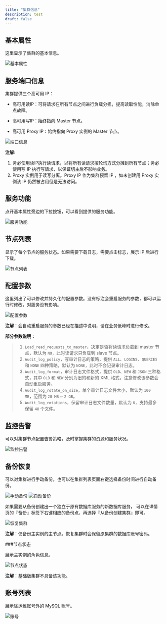```yaml
---
title: "集群信息"
description: test
draft: false
---
```


## 基本属性

这里显示了集群的基本信息。

![基本属性](C:/Original_qingcloud_doc/qingcloud-iaas-docs-master/database_cache/app_mysql_plus/_images/basic_info.png)


## 服务端口信息

集群提供三个高可用 IP：

- 高可用读IP：可将请求在所有节点之间进行负载分担，提高读取性能，消除单点故障。

- 高可用写IP：始终指向 Master 节点。

- 高可用 Proxy IP：始终指向 Proxy 实例的 Master 节点。

![端口信息](C:/Original_qingcloud_doc/qingcloud-iaas-docs-master/database_cache/app_mysql_plus/_images/port_info.png)

**注解**:

1. 务必使用读IP执行读请求，以将所有读请求按轮询方式分摊到所有节点；务必使用写 IP 执行写请求，以保证切主后不影响业务。
2. Proxy 实例用于读写分离。Proxy IP 作为集群预留 IP ，如未创建用 Proxy 实例该 IP 仍然被占用但是无法访问。

## 服务功能

点开基本属性旁边的下拉按钮，可以看到提供的服务功能。

![服务功能](C:/Original_qingcloud_doc/qingcloud-iaas-docs-master/database_cache/app_mysql_plus/_images/service_list.png)

## 节点列表

显示了每个节点的服务状态。如果需要下载日志，需要点击标志，展示 IP 后进行下载。

![节点列表](C:/Original_qingcloud_doc/qingcloud-iaas-docs-master/database_cache/app_mysql_plus/_images/node_list.png)

## 配置参数

这里列出了可以修改并持久化的配置参数。没有标注会重启服务的参数，都可以运行时修改，对服务没有影响。

![配置参数](C:/Original_qingcloud_doc/qingcloud-iaas-docs-master/database_cache/app_mysql_plus/_images/env.png)

**注解**：会自动重启服务的参数已经在描述中说明，请在业务低峰时进行修改。

**部分参数说明**：

> 1. `Load_read_requests_to_master`，决定是否将读请求负载到 master 节点，默认为 `NO`，此时读请求只负载到 slave 节点。
> 2. `Audit_log_policy`，写审计日志的策略，提供 `ALL`、`LOGINS`、`QUERIES` 和 `NONE` 四种策略，默认为 `NONE`，此时不会记录审计日志。
> 3. `Audit_log_format`，审计日志文件格式，提供 `OLD`、`NEW` 和 `JSON` 三种格式，其中 `OLD` 和 `NEW` 分别为旧的和新的 XML 格式，注意修改该参数会自动重启服务。
> 4. `Audit_log_rotate_on_size`，单个审计日志文件大小，默认为 `100 MB`，范围为 `20 MB` ~ `2 GB`。
> 5. `Audit_log_rotations`，保留审计日志文件数量，默认为 `6`，支持最多保留 `48` 个文件。

## 监控告警

可以对集群节点配置告警策略，及时掌握集群的资源和服务状况。

![监控告警](C:/Original_qingcloud_doc/qingcloud-iaas-docs-master/database_cache/app_mysql_plus/_images/alarm.png)

## 备份恢复

可以对集群进行手动备份，也可以在集群列表页面右键选择备份时间进行自动备份。

![手动备份](C:/Original_qingcloud_doc/qingcloud-iaas-docs-master/database_cache/app_mysql_plus/_images/backup.png)
![自动备份](C:/Original_qingcloud_doc/qingcloud-iaas-docs-master/database_cache/app_mysql_plus/_images/auto_backup.png)

如果需要从备份创建出一个独立于原有数据库服务的新数据库服务， 可以在详情页的『备份』标签下右键相应的备份点，再选择『从备份创建集群』即可。

![恢复集群](C:/Original_qingcloud_doc/qingcloud-iaas-docs-master/database_cache/app_mysql_plus/_images/restore.png)

**注解**：仅备份主实例的主节点。恢复集群时会保留原集群的数据库账号密码。

###节点状态

展示主实例的角色信息。

![节点状态](C:/Original_qingcloud_doc/qingcloud-iaas-docs-master/database_cache/app_mysql_plus/_images/display_nodeinfo.png)

**注解**：基础版集群不具备该功能。

## 账号列表

展示除运维账号外的 MySQL 账号。

![账号](C:/Original_qingcloud_doc/qingcloud-iaas-docs-master/database_cache/app_mysql_plus/_images/display_userlist.png)